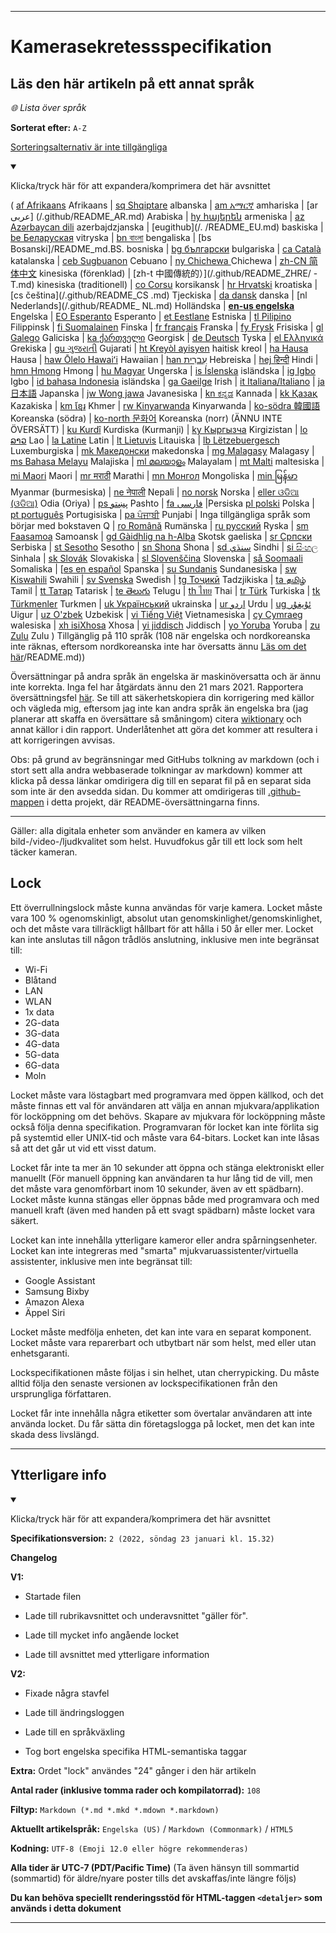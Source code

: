 
***

# Kamerasekretessspecifikation

## Läs den här artikeln på ett annat språk

_🌐 Lista över språk_

**Sorterat efter:** `A-Z`

[Sorteringsalternativ är inte tillgängliga](https://github.com/seanpm2001/Camera-privacy-specification/)

<details open><summary><p>Klicka/tryck här för att expandera/komprimera det här avsnittet</p></summary>

( [af Afrikaans](/.github/README_AF.md) Afrikaans | [sq Shqiptare](/.github/README_SQ.md) albanska | [am አማርኛ](/.github/README_AM.md) amhariska | [ar عربى] (/.github/README_AR.md) Arabiska | [hy հայերեն](/.github/README_HY.md) armeniska | [az Azərbaycan dili](/.github/README_AZ.md) azerbajdzjanska | [eugithub](/. /README_EU.md) baskiska | [be Беларуская](/.github/README_BE.md) vitryska | [bn বাংলা](/.github/README_BN.md) bengaliska | [bs Bosanski]/README_md.BS. bosniska | [bg български](/.github/README_BG.md) bulgariska | [ca Català](/.github/README_CA.md) katalanska | [ceb Sugbuanon](/.github/README_CEB.md) Cebuano | [ny Chichewa ](/.github/README_NY.md) Chichewa | [zh-CN 简体中文](/.github/README_ZH-CN.md) kinesiska (förenklad) | [zh-t 中國傳統的）](/.github/README_ZHRE/ -T.md) kinesiska (traditionell) | [co Corsu](/.github/README_CO.md) korsikansk | [hr Hrvatski](/.github/README_HR.md) kroatiska | [cs čeština](/.github/README_CS .md) Tjeckiska | [da dansk](README_DA.md) danska | [nl Nederlands](/.github/README_ NL.md) Holländska | [**en-us engelska**](/.github/README.md) Engelska | [EO Esperanto](/.github/README_EO.md) Esperanto | [et Eestlane](/.github/README_ET.md) Estniska | [tl Pilipino](/.github/README_TL.md) Filippinsk | [fi Suomalainen](/.github/README_FI.md) Finska | [fr français](/.github/README_FR.md) Franska | [fy Frysk](/.github/README_FY.md) Frisiska | [gl Galego](/.github/README_GL.md) Galiciska | [ka ქართველი](/.github/README_KA) Georgisk | [de Deutsch](/.github/README_DE.md) Tyska | [el Ελληνικά](/.github/README_EL.md) Grekiska | [gu ગુજરાતી](/.github/README_GU.md) Gujarati | [ht Kreyòl ayisyen](/.github/README_HT.md) haitisk kreol | [ha Hausa](/.github/README_HA.md) Hausa | [haw Ōlelo Hawaiʻi](/.github/README_HAW.md) Hawaiian | [han עִברִית](/.github/README_HE.md) Hebreiska | [hej हिन्दी](/.github/README_HI.md) Hindi | [hmn Hmong](/.github/README_HMN.md) Hmong | [hu Magyar](/.github/README_HU.md) Ungerska | [is Íslenska](/.github/README_IS.md) isländska | [ig Igbo](/.github/README_IG.md) Igbo | [id bahasa Indonesia](/.github/README_ID.md) isländska | [ga Gaeilge](/.github/README_GA.md) Irish | [it Italiana/Italiano](/.github/README_IT.md) | [ja 日本語](/.github/README_JA.md) Japanska | [jw Wong jawa](/.github/README_JW.md) Javanesiska | [kn ಕನ್ನಡ](/.github/README_KN.md) Kannada | [kk Қазақ](/.github/README_KK.md) Kazakiska | [km ខ្មែរ](/.github/README_KM.md) Khmer | [rw Kinyarwanda](/.github/README_RW.md) Kinyarwanda | [ko-södra 韓國語](/.github/README_KO_SOUTH.md) Koreanska (södra) | [ko-north 문화어](README_KO_NORTH.md) Koreanska (norr) (ÄNNU INTE ÖVERSÄTT) | [ku Kurdî](/.github/README_KU.md) Kurdiska (Kurmanji) | [ky Кыргызча](/.github/README_KY.md) Kirgizistan | [lo ລາວ](/.github/README_LO.md) Lao | [la Latine](/.github/README_LA.md) Latin | [lt Lietuvis](/.github/README_LT.md) Litauiska | [lb Lëtzebuergesch](/.github/README_LB.md) Luxemburgiska | [mk Македонски](/.github/README_MK.md) makedonska | [mg Malagasy](/.github/README_MG.md) Malagasy | [ms Bahasa Melayu](/.github/README_MS.md) Malajiska | [ml മലയാളം](/.github/README_ML.md) Malayalam | [mt Malti](/.github/README_MT.md) maltesiska | [mi Maori](/.github/README_MI.md) Maori | [mr मराठी](/.github/README_MR.md) Marathi | [mn Монгол](/.github/README_MN.md) Mongoliska | [min မြန်မာ](/.github/README_MY.md) Myanmar (burmesiska) | [ne नेपाली](/.github/README_NE.md) Nepali | [no norsk](/.github/README_NO.md) Norska | [eller ଓଡିଆ (ଓଡିଆ)](/.github/README_OR.md) Odia (Oriya) | [ps پښتو](/.github/README_PS.md) Pashto | [fa فارسی](/.github/README_FA.md) |Persiska [pl polski](/.github/README_PL.md) Polska | [pt português](/.github/README_PT.md) Portugisiska | [pa ਪੰਜਾਬੀ](/.github/README_PA.md) Punjabi | Inga tillgängliga språk som börjar med bokstaven Q | [ro Română](/.github/README_RO.md) Rumänska | [ru русский](/.github/README_RU.md) Ryska | [sm Faasamoa](/.github/README_SM.md) Samoansk | [gd Gàidhlig na h-Alba](/.github/README_GD.md) Skotsk gaeliska | [sr Српски](/.github/README_SR.md) Serbiska | [st Sesotho](/.github/README_ST.md) Sesotho | [sn Shona](/.github/README_SN.md) Shona | [sd سنڌي](/.github/README_SD.md) Sindhi | [si සිංහල](/.github/README_SI.md) Sinhala | [sk Slovák](/.github/README_SK.md) Slovakiska | [sl Slovenščina](/.github/README_SL.md) Slovenska | [så Soomaali](/.github/README_SO.md) Somaliska | [[es en español](/.github/README_ES.md) Spanska | [su Sundanis](/.github/README_SU.md) Sundanesiska | [sw Kiswahili](/.github/README_SW.md) Swahili | [sv Svenska](/.github/README_SV.md) Swedish | [tg Тоҷикӣ](/.github/README_TG.md) Tadzjikiska | [ta தமிழ்](/.github/README_TA.md) Tamil | [tt Татар](/.github/README_TT.md) Tatarisk | [te తెలుగు](/.github/README_TE.md) Telugu | [th ไทย](/.github/README_TH.md) Thai | [tr Türk](/.github/README_TR.md) Turkiska | [tk Türkmenler](/.github/README_TK.md) Turkmen | [uk Український](/.github/README_UK.md) ukrainska | [ur اردو](/.github/README_UR.md) Urdu | [ug ئۇيغۇر](/.github/README_UG.md) Uigur | [uz O'zbek](/.github/README_UZ.md) Uzbekisk | [vi Tiếng Việt](/.github/README_VI.md) Vietnamesiska | [cy Cymraeg](/.github/README_CY.md) walesiska | [xh isiXhosa](/.github/README_XH.md) Xhosa | [yi jiddisch](/.github/README_YI.md) Jiddisch | [yo Yoruba](/.github/README_YO.md) Yoruba | [zu Zulu](/.github/README_ZU.md) Zulu ) Tillgänglig på 110 språk (108 när engelska och nordkoreanska inte räknas, eftersom nordkoreanska inte har översatts ännu [Läs om det här](/OldVersions/Korean(North) )/README.md))

Översättningar på andra språk än engelska är maskinöversatta och är ännu inte korrekta. Inga fel har åtgärdats ännu den 21 mars 2021. Rapportera översättningsfel [här](https://github.com/seanpm2001/SeansLifeArchive_Extras_Wikipedia/issues/). Se till att säkerhetskopiera din korrigering med källor och vägleda mig, eftersom jag inte kan andra språk än engelska bra (jag planerar att skaffa en översättare så småningom) citera [wiktionary](https://en.wiktionary.org) och annat källor i din rapport. Underlåtenhet att göra det kommer att resultera i att korrigeringen avvisas.

Obs: på grund av begränsningar med GitHubs tolkning av markdown (och i stort sett alla andra webbaserade tolkningar av markdown) kommer att klicka på dessa länkar omdirigera dig till en separat fil på en separat sida som inte är den avsedda sidan. Du kommer att omdirigeras till [.github-mappen](/.github/) i detta projekt, där README-översättningarna finns.

</detaljer>

---

Gäller: alla digitala enheter som använder en kamera av vilken bild-/video-/ljudkvalitet som helst. Huvudfokus går till ett lock som helt täcker kameran.

## Lock

Ett överrullningslock måste kunna användas för varje kamera. Locket måste vara 100 % ogenomskinligt, absolut utan genomskinlighet/genomskinlighet, och det måste vara tillräckligt hållbart för att hålla i 50 år eller mer. Locket kan inte anslutas till någon trådlös anslutning, inklusive men inte begränsat till:

- Wi-Fi
- Blåtand
- LAN
- WLAN
- 1x data
- 2G-data
- 3G-data
- 4G-data
- 5G-data
- 6G-data
- Moln

Locket måste vara löstagbart med programvara med öppen källkod, och det måste finnas ett val för användaren att välja en annan mjukvara/applikation för locköppning om det behövs. Skapare av mjukvara för locköppning måste också följa denna specifikation. Programvaran för locket kan inte förlita sig på systemtid eller UNIX-tid och måste vara 64-bitars. Locket kan inte låsas så att det går ut vid ett visst datum.

Locket får inte ta mer än 10 sekunder att öppna och stänga elektroniskt eller manuellt (För manuell öppning kan användaren ta hur lång tid de vill, men det måste vara genomförbart inom 10 sekunder, även av ett spädbarn). Locket måste kunna stängas eller öppnas både med programvara och med manuell kraft (även med handen på ett svagt spädbarn) måste locket vara säkert.

Locket kan inte innehålla ytterligare kameror eller andra spårningsenheter. Locket kan inte integreras med "smarta" mjukvaruassistenter/virtuella assistenter, inklusive men inte begränsat till:

* Google Assistant
* Samsung Bixby
* Amazon Alexa
* Äppel Siri

Locket måste medfölja enheten, det kan inte vara en separat komponent. Locket måste vara reparerbart och utbytbart när som helst, med eller utan enhetsgaranti.

Lockspecifikationen måste följas i sin helhet, utan cherrypicking. Du måste alltid följa den senaste versionen av lockspecifikationen från den ursprungliga författaren.

Locket får inte innehålla några etiketter som övertalar användaren att inte använda locket. Du får sätta din företagslogga på locket, men det kan inte skada dess livslängd.

***

## Ytterligare info

<details open><summary><p>Klicka/tryck här för att expandera/komprimera det här avsnittet</p></summary>

**Specifikationsversion:** `2 (2022, söndag 23 januari kl. 15.32)`

**Changelog**

**V1:**

- Startade filen

- Lade till rubrikavsnittet och underavsnittet "gäller för".

- Lade till mycket info angående locket

- Lade till avsnittet med ytterligare information

**V2:**

- Fixade några stavfel

- Lade till ändringsloggen

- Lade till en språkväxling

- Tog bort engelska specifika HTML-semantiska taggar

**Extra:** Ordet "lock" användes "24" gånger i den här artikeln

**Antal rader (inklusive tomma rader och kompilatorrad):** `108`

**Filtyp:** `Markdown (*.md *.mkd *.mdown *.markdown)`

**Aktuellt artikelspråk:** `Engelska (US)` / `Markdown (Commonmark)` / `HTML5`

**Kodning:** `UTF-8 (Emoji 12.0 eller högre rekommenderas)`

**Alla tider är UTC-7 (PDT/Pacific Time)** (Ta även hänsyn till sommartid (sommartid) för äldre/nyare poster tills det avskaffas/inte längre följs)

**Du kan behöva speciellt renderingsstöd för HTML-taggen `<detaljer>` som används i detta dokument**

</detaljer>

***
